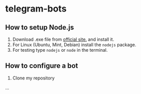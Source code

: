 # telegram-bots

## How to setup Node.js
1. Download .exe file from [official site.](https://nodejs.org/en/download/) and install it.
1. For Linux (Ubuntu, Mint, Debian) install the `nodejs` package.
1. For testing type `nodejs` or `node` in the terminal.
## How to configure a bot
1. Clone my repository

...
